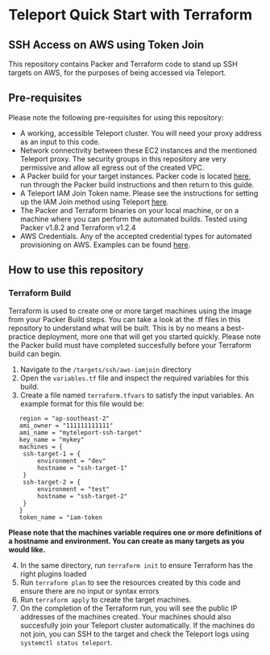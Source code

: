 # Teleport Quick Start with Terraform
## SSH Access on AWS using Token Join

This repository contains Packer and Terraform code to stand up SSH targets on AWS, for the purposes of being accessed via Teleport. 

## Pre-requisites
Please note the following pre-requisites for using this repository:
- A working, accessible Teleport cluster. You will need your proxy address as an input to this code. 
- Network connectivity between these EC2 instances and the mentioned Teleport proxy. The security groups in this repository are very permissive and allow all egress out of the created VPC. 
- A Packer build for your target instances. Packer code is located [here](https://github.com/dgkirkwood/teleport-terraform-quickstart/tree/main/teleport_targets/ssh/aws-ec2join), run through the Packer build instructions and then return to this guide. 
- A Teleport IAM Join Token name. Please see the instructions for setting up the IAM Join method using Teleport [here](https://goteleport.com/docs/management/guides/joining-nodes-aws-iam/).
- The Packer and Terraform binaries on your local machine, or on a machine where you can perform the automated builds. Tested using Packer v1.8.2 and Terraform v1.2.4
- AWS Credentials. Any of the accepted credential types for automated provisioning on AWS. Examples can be found [here](https://registry.terraform.io/providers/hashicorp/aws/latest/docs).

## How to use this repository

### Terraform Build
Terraform is used to create one or more target machines using the image from your Packer Build steps. You can take a look at the .tf files in this repository to understand what will be built. This is by no means a best-practice deployment, more one that will get you started quickly. Please note the Packer build must have completed succesfully before your Terraform build can begin.

1. Navigate to the `/targets/ssh/aws-iamjoin` directory
2. Open the `variables.tf` file and inspect the required variables for this build.
3. Create a file named `terraform.tfvars` to satisfy the input variables. An example format for this file would be: 

```
   region = "ap-southeast-2"
   ami_owner = "111111111111"
   ami_name = "myteleport-ssh-target"
   key_name = "mykey"
   machines = {
    ssh-target-1 = {
        environment = "dev"
        hostname = "ssh-target-1"
    }
    ssh-target-2 = {
        environment = "test"
        hostname = "ssh-target-2"
    }
   }
   token_name = "iam-token
```
**Please note that the machines variable requires one or more definitions of a hostname and environment. You can create as many targets as you would like.**

4. In the same directory, run `terraform init` to ensure Terraform has the right plugins loaded
5. Run `terraform plan` to see the resources created by this code and ensure there are no input or syntax errors
6. Run `terraform apply` to create the target machines. 
7. On the completion of the Terraform run, you will see the public IP addresses of the machines created. Your machines should also succesfully join your Teleport cluster automatically. If the machines do not join, you can SSH to the target and check the Teleport logs using `systemctl status teleport`. 
